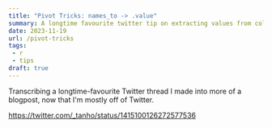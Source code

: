 ```yaml
---
title: "Pivot Tricks: names_to -> .value"
summary: A longtime favourite twitter tip on extracting values from column names
date: 2023-11-19
url: /pivot-tricks
tags:
 - r
 - tips
draft: true
---
```


Transcribing a longtime-favourite Twitter thread I made into more of a blogpost, 
now that I'm mostly off of Twitter.

https://twitter.com/_tanho/status/1415100126272577536

